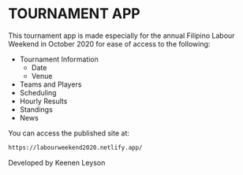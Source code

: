 # TOURNAMENT APP

This tournament app is made especially for the annual Filipino Labour Weekend in October 2020 for ease of access to the following:

* Tournament Information
  * Date
  * Venue
* Teams and Players
* Scheduling
* Hourly Results
* Standings
* News

You can access the published site at:

```sh
https://labourweekend2020.netlify.app/
```

Developed by Keenen Leyson

